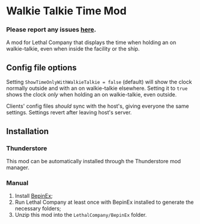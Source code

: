 # Walkie Talkie Time Mod

### Please report any issues [here](https://github.com/belea-mcqcm/WalkieTalkieTimeMod/issues).

A mod for Lethal Company that displays the time when holding an on walkie-talkie, even when inside the facility or the ship.

## Config file options

Setting `ShowTimeOnlyWithWalkieTalkie = false` (default) will show the clock normally outside and with an on walkie-talkie elsewhere. Setting it to `true` shows the clock _only_ when holding an on walkie-talkie, even outside.

Clients' config files _should_ sync with the host's, giving everyone the same settings. Settings revert after leaving host's server.

## Installation

### Thunderstore
This mod can be automatically installed through the Thunderstore mod manager.

### Manual
1. Install [BepinEx](https://docs.bepinex.dev/articles/user_guide/installation/index.html);
2. Run Lethal Company at least once with BepinEx installed to generate the necessary folders;
3. Unzip this mod into the `LethalCompany/BepinEx` folder.
